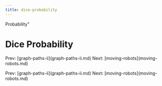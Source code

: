 ```yaml
---
title: dice-probability
---
```


Probability\"

# Dice Probability

Prev: \[graph-paths-ii](graph-paths-ii.md) Next:
\[moving-robots](moving-robots.md)

Prev: \[graph-paths-ii](graph-paths-ii.md) Next:
\[moving-robots](moving-robots.md)
